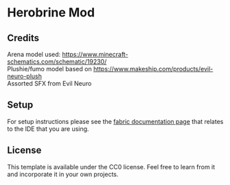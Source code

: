 # Herobrine Mod

##  Credits
Arena model used: https://www.minecraft-schematics.com/schematic/19230/   
Plushie/fumo model based on https://www.makeship.com/products/evil-neuro-plush  
Assorted SFX from Evil Neuro 

## Setup

For setup instructions please see the [fabric documentation page](https://docs.fabricmc.net/develop/getting-started/setting-up-a-development-environment) that relates to the IDE that you are using.

## License

This template is available under the CC0 license. Feel free to learn from it and incorporate it in your own projects.
